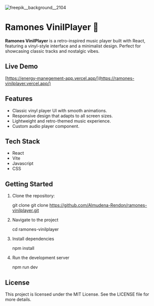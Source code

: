 
![freepik__background__2104](https://github.com/user-attachments/assets/84fbb24a-336d-4f3e-b144-e34db9146679)

# Ramones VinilPlayer 🎸  

**Ramones VinilPlayer** is a retro-inspired music player built with React, featuring a vinyl-style interface and a minimalist design. Perfect for showcasing classic tracks and nostalgic vibes.

## Live Demo

[https://energy-manegement-app.vercel.app/](https://ramones-vinilplayer.vercel.app/)

## Features

- Classic vinyl player UI with smooth animations.  
- Responsive design that adapts to all screen sizes.  
- Lightweight and retro-themed music experience.  
- Custom audio player component.

## Tech Stack

- React
- Vite
- Javascript
- CSS

## Getting Started

1. Clone the repository:

   git clone git clone https://github.com/Almudena-Rendon/ramones-vinilplayer.git

2. Navigate to the project

   cd ramones-vinilplayer
   
3. Install dependencies

   npm install
   
4. Run the development server

   npm run dev

## License
This project is licensed under the MIT License. See the LICENSE file for more details.

